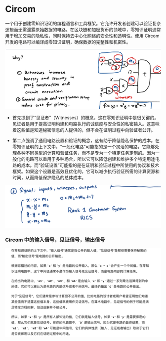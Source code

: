 # Circom

一个用于创建零知识证明的编程语言和工具框架。它允许开发者创建可以验证复杂逻辑而无需泄露原始数据的电路。在区块链和加密货币的领域中，零知识证明通常用于增加交易的隐私性，同时保持去中心化网络的安全性和透明性。使用 Circom 开发的电路可以编译成零知识证明，确保数据的完整性和机密性。

![alt text](./images/image.png)

- 首先提到了“见证者”（Witnesses）的概念，这在零知识证明中是很关键的。见证者是用于提高证明构建和电路执行的诚信度与安全性的私密输入。这意味着这些值是知道秘密信息的人提供的，但不会在证明过程中向验证者公开。

- 第二点强调了通用电路设置和验证的概念，这有助于降低隐私保护的成本。在零知识证明的上下文中，"一般化电路"可能指的是一个灵活的电路，它能够处理各种不同类型的计算和验证任务，而不是专为一个特定任务定制的。因为一般化的电路可以重用于多种场合，所以它可以降低创建和维护多个特定用途电路的成本。而“验证设置”可能指的是在证明和验证过程中所使用的协议和技术框架。如果这个设置是高效且优化的，它可以减少执行验证所需的计算资源和时间，从而降低保护隐私的总体成本。

![alt text](./images/image1.png)

### Circom 中的输入信号，见证信号，输出信号

![alt text](./images/image2.png)
